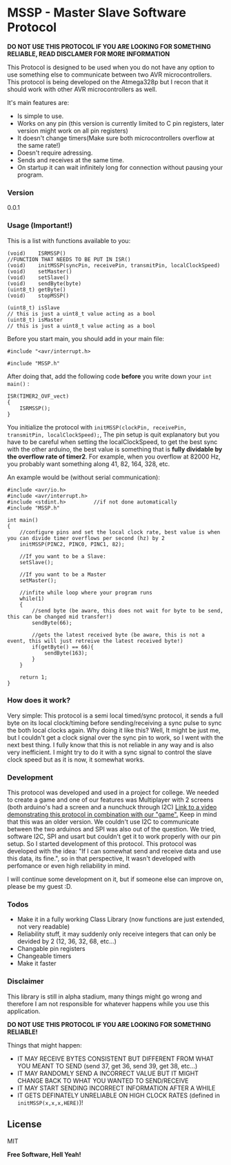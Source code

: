 # MSSP - Master Slave Software Protocol
**DO NOT USE THIS PROTOCOL IF YOU ARE LOOKING FOR SOMETHING RELIABLE, READ DISCLAMER FOR MORE INFORMATION**

This Protocol is designed to be used when you do not have any option to use something else to communicate between two AVR microcontrollers. This protocol is being developed on the Atmega328p but I recon that it should work with other AVR microcontrollers as well.

It's main features are:

  - Is simple to use.
  - Works on any pin (this version is currently limited to C pin registers, later version might work on all pin registers)
  - It doesn't change timers(Make sure both microcontrollers overflow at the same rate!)
  - Doesn't require adressing.
  - Sends and receives at the same time.
  - On startup it can wait infinitely long for connection without pausing your program.


### Version
0.0.1

### Usage (**Important!**)

This is a list with functions available to you:

    (void)    ISRMSSP()                                                     //FUNCTION THAT NEEDS TO BE PUT IN ISR()
    (void)    initMSSP(syncPin, receivePin, transmitPin, localClockSpeed)
    (void)    setMaster()
    (void)    setSlave()
    (void)    sendByte(byte)
    (uint8_t) getByte()
    (void)    stopMSSP()
    
    (uint8_t) isSlave                                                       // this is just a uint8_t value acting as a bool
    (uint8_t) isMaster                                                      // this is just a uint8_t value acting as a bool


Before you start main, you should add in your main file:

`#include "<avr/interrupt.h>`

`#include "MSSP.h"`

After doing that, add the following code **before** you write down your `int main()` :

    ISR(TIMER2_OVF_vect)
    {
        ISRMSSP();
    }
    
You initialize the protocol with `initMSSP(clockPin, receivePin, transmitPin, localClockSpeed);`, The pin setup is quit explanatory but you have to be careful when setting the localClockSpeed, to get the best sync with the other arduino, the best value is something that is **fully dividable by the overflow rate of timer2**. For example, when you overflow at 82000 Hz, you probably want something along  41, 82, 164, 328, etc. 

An example would be (without serial communication):
    
    #include <avr/io.h>
    #include <avr/interrupt.h>  
    #include <stdint.h>         //if not done automatically
    #include "MSSP.h"
    
    int main()
    {
        //configure pins and set the local clock rate, best value is when you can divide timer overflows per second (hz) by 2
        initMSSP(PINC2, PINC0, PINC1, 82);
        
        //If you want to be a Slave:
        setSlave(); 
        
        //If you want to be a Master
        setMaster();
        
        //infite while loop where your program runs
        while(1)
        {
            //send byte (be aware, this does not wait for byte to be send, this can be changed mid transfer!)
            sendByte(66);
            
            //gets the latest received byte (be aware, this is not a event, this will just retreive the latest received byte!)
            if(getByte() == 66){
                sendByte(163);
            }
        }
        
        return 1;
    }
    
### How does it work?

Very simple: This protocol is a semi local timed/sync protocol, it sends a full byte on its local clock/timing before sending/receiving a sync pulse to sync the both local clocks again. Why doing it like this? Well, It might be just me, but I couldn't get a clock signal over the sync pin to work, so I went with the next best thing. I fully know that this is not reliable in any way and is also very inefficient. I might try to do it with a sync signal to control the slave clock speed but as it is now, it somewhat works.

### Development
This protocol was developed and used in a project for college. We needed to create a game and one of our features was Multiplayer with 2 screens (both arduino's had a screen and a nunchuck through I2C) [Link to a video demonstrating this protocol in combination with our "game".](https://www.youtube.com/watch?v=qZhvvHVLEhM) Keep in mind that this was an older version. We couldn't use I2C to communicate between the two arduinos and SPI was also out of the question. We tried, software I2C, SPI and usart but couldn't get it to work properly with our pin setup. So I started development of this protocol. This protocol was developed with the idea: "If I can somewhat send and receive data and use this data, its fine.", so in that perspective, It wasn't developed with perfomance or even high reliability in mind.

I will continue some development on it, but if someone else can improve on, please be my guest :D.

### Todos

- Make it in a fully working Class Library (now functions are just extended, not very readable)
- Reliability stuff, it may suddenly only receive integers that can only be devided by 2 (12, 36, 32, 68, etc...)
- Changable pin registers 
- Changeable timers
- Make it faster

### Disclaimer
This library is still in alpha stadium, many things might go wrong and therefore I am not 
responsible for whatever happens while you use this application.

**DO NOT USE THIS PROTOCOL IF YOU ARE LOOKING FOR SOMETHING RELIABLE!**

Things that might happen:

- IT MAY RECEIVE BYTES CONSISTENT BUT DIFFERENT FROM WHAT YOU MEANT TO SEND (send 37, get 36, send 39, get 38, etc...)
- IT MAY RANDOMLY SEND A INCORRECT VALUE BUT IT MIGHT CHANGE BACK TO WHAT YOU WANTED TO SEND/RECEIVE
- IT MAY START SENDING INCORRECT INFORMATION AFTER A WHILE
- IT GETS DEFINATELY UNRELIABLE ON HIGH CLOCK RATES (defined in `initMSSP(x,x,x,HERE)`)!

License
----

MIT


**Free Software, Hell Yeah!**




